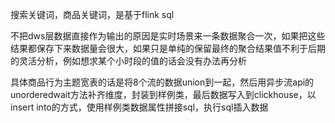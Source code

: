 搜索关键词，商品关键词，是基于flink sql

不把dws层数据直接作为输出的原因是实时场景来一条数据聚合一次，如果把这些结果都保存下来数据量会很大，如果只是单纯的保留最终的聚合结果值不利于后期的灵活分析，例如想求某个小时段的值的话会没有办法再分析

具体商品行为主题宽表的话是将8个流的数据union到一起，然后用异步流api的unorderedwait方法补齐维度，封装到样例类，最后数据写入到clickhouse，以insert into的方式，使用样例类数据属性拼接sql，执行sql插入数据